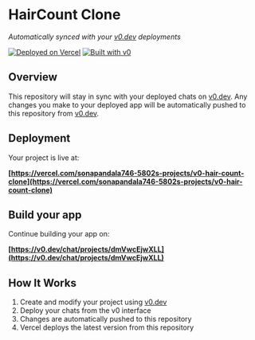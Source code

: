 # HairCount Clone

*Automatically synced with your [v0.dev](https://v0.dev) deployments*

[![Deployed on Vercel](https://img.shields.io/badge/Deployed%20on-Vercel-black?style=for-the-badge&logo=vercel)](https://vercel.com/sonapandala746-5802s-projects/v0-hair-count-clone)
[![Built with v0](https://img.shields.io/badge/Built%20with-v0.dev-black?style=for-the-badge)](https://v0.dev/chat/projects/dmVwcEjwXLL)

## Overview

This repository will stay in sync with your deployed chats on [v0.dev](https://v0.dev).
Any changes you make to your deployed app will be automatically pushed to this repository from [v0.dev](https://v0.dev).

## Deployment

Your project is live at:

**[https://vercel.com/sonapandala746-5802s-projects/v0-hair-count-clone](https://vercel.com/sonapandala746-5802s-projects/v0-hair-count-clone)**

## Build your app

Continue building your app on:

**[https://v0.dev/chat/projects/dmVwcEjwXLL](https://v0.dev/chat/projects/dmVwcEjwXLL)**

## How It Works

1. Create and modify your project using [v0.dev](https://v0.dev)
2. Deploy your chats from the v0 interface
3. Changes are automatically pushed to this repository
4. Vercel deploys the latest version from this repository